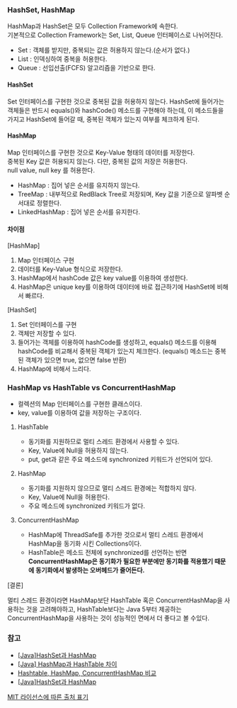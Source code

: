 ### HashSet, HashMap

HashMap과 HashSet은 모두 Collection Framework에 속한다.   
기본적으로 Collection Framework는 Set, List, Queue 인터페이스로 나뉘어진다.

- Set : 객체를 받지만, 중복되는 값은 허용하지 않는다.(순서가 없다.)
- List : 인덱싱하여 중복을 허용한다.
- Queue : 선입선출(FCFS) 알고리즘을 기반으로 한다.



#### HashSet

Set 인터페이스를 구현한 것으로 중복된 값을 허용하지 않는다.
HashSet에 들어가는 객체들은 반드시 equals()와 hashCode() 메소드를 구현해야 하는데, 이 메소드들을 가지고 HashSet에 들어갈 때, 중복된 객체가 있는지 여부를 체크하게 된다. 



#### HashMap

Map 인터페이스를 구현한 것으로 Key-Value 형태의 데이터를 저장한다.   
중복된 Key 값은 허용되지 않는다. 다만, 중복된 값의 저장은 허용한다.  
null value, null key 를 허용한다.

- HashMap : 집어 넣은 순서를 유지하지 않는다.
- TreeMap : 내부적으로 RedBlack Tree로 저장되며, Key 값을 기준으로 알파벳 순서대로 정렬한다.
- LinkedHashMap : 집어 넣은 순서를 유지한다.



#### 차이점

[HashMap]

1. Map 인터페이스 구현
2. 데이터를 Key-Value 형식으로 저장한다.
3. HashMap에서 hashCode 값은 key value를 이용하여 생성한다.
4. HashMap은 unique key를 이용하여 데이터에 바로 접근하기에 HashSet에 비해서 빠르다.



[HashSet]

1. Set 인터페이스를 구현
2. 객체만 저장할 수 있다.
3. 들어가는 객체를 이용하여 hashCode를 생성하고, equals() 메소드를 이용해 hashCode를 비교해서 중복된 객체가 있는지 체크한다. (equals() 메소드는 중복된 객체가 있으면 true, 없으면 false 반환)
4. HashMap에 비해서 느리다.



### HashMap vs HashTable vs ConcurrentHashMap

- 컬렉션의 Map 인터페이스를 구현한 클래스이다.
- key, value를 이용하여 값을 저장하는 구조이다.



1. HashTable
   - 동기화를 지원하므로 멀티 스레드 환경에서 사용할 수 있다.
   - Key, Value에 Null을 허용하지 않는다.
   - put, get과 같은 주요 메소드에 synchronized 키워드가 선언되어 있다.

2. HashMap
   - 동기화를 지원하지 않으므로 멀티 스레드 환경에는 적합하지 않다.
   - Key, Value에 Null을 허용한다. 
   - 주요 메소드에 synchronized 키워드가 없다.

3. ConcurrentHashMap
   - HashMap에 ThreadSafe를 추가한 것으로서 멀티 스레드 환경에서 HashMap을 동기화 시킨 Collections이다.
   - HashTable은 메소드 전체에 synchronized를 선언하는 반면 **ConcurrentHashMap은 동기화가 필요한 부분에만 동기화를 적용했기 때문에 동기화에서 발생하는 오버헤드가 줄어든다.**



[결론]

멀티 스레드 환경이라면 HashMap보단 HashTable 혹은 ConcurrentHashMap을 사용하는 것을 고려해야하고,
HashTable보다는 Java 5부터 제공하는 ConcurrentHashMap을 사용하는 것이 성능적인 면에서 더 좋다고 볼 수있다.



### 참고

- [[Java]HashSet과 HashMap](https://postitforhooney.tistory.com/entry/JavaHashSet과-HashMap)
- [[Java] HashMap과 HashTable 차이](https://odol87.tistory.com/3)
- [Hashtable, HashMap, ConcurrentHashMap 비교](https://jdm.kr/blog/197)
- [[Java]HashSet과 HashMap](https://postitforhooney.tistory.com/entry/JavaHashSet과-HashMap)

[MIT 라이선스에 따른 출처 표기](https://github.com/WooVictory/Ready-For-Tech-Interview)